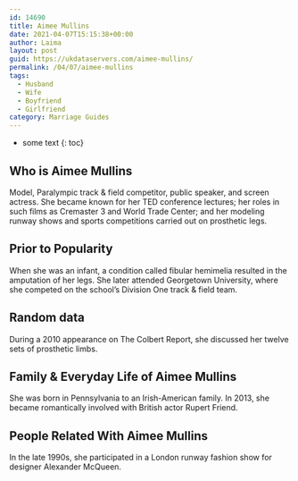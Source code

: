 ```yaml
---
id: 14690
title: Aimee Mullins
date: 2021-04-07T15:15:38+00:00
author: Laima
layout: post
guid: https://ukdataservers.com/aimee-mullins/
permalink: /04/07/aimee-mullins
tags:
  - Husband
  - Wife
  - Boyfriend
  - Girlfriend
category: Marriage Guides
---
```


* some text
{: toc}


## Who is Aimee Mullins
                  
                  
                  
Model, Paralympic track & field competitor, public speaker, and screen actress. She became known for her TED conference lectures; her roles in such films as Cremaster 3 and World Trade Center; and her modeling runway shows and sports competitions carried out on prosthetic legs.
                  
              
            
              
            
                
                
                
## Prior to Popularity
                  
                  
                  
When she was an infant, a condition called fibular hemimelia resulted in the amputation of her legs. She later attended Georgetown University, where she competed on the school&#8217;s Division One track & field team.
                  
              
            
              
            
                
                
                
## Random data
                  
                  
                  
During a 2010 appearance on The Colbert Report, she discussed her twelve sets of prosthetic limbs.
                  
              
            
              
            
                
                
                
## Family & Everyday Life of Aimee Mullins
                  
                  
                  
She was born in Pennsylvania to an Irish-American family. In 2013, she became romantically involved with British actor Rupert Friend.
                  
              
            
              
            
                
                
                
## People Related With Aimee Mullins
                  
                  
                  
In the late 1990s, she participated in a London runway fashion show for designer Alexander McQueen.
                  
              
            
              
            
                
              
            
              
              
            
            
              
            
          
          
          